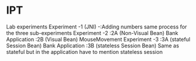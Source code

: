 # IPT
Lab experiments
Experiment -1 (JNI)
-:Adding numbers same process for the three sub-experiments
Experiment -2
  :2A (Non-Visual Bean)
    Bank Application
  :2B (Visual Bean)
    MouseMovement
Experiment -3
  :3A (stateful Session Bean)
    Bank Application
  :3B (stateless Session Bean)
    Same as stateful but in the application have to mention stateless session